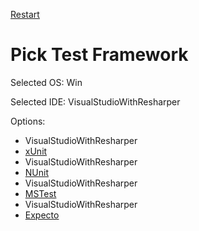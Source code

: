 [Restart](/docs/readme.md)

# Pick Test Framework

Selected OS: Win

Selected IDE: VisualStudioWithResharper

Options:
 * VisualStudioWithResharper
 * [xUnit](result_Win_VisualStudioWithResharper_xUnit.md)
 * VisualStudioWithResharper
 * [NUnit](result_Win_VisualStudioWithResharper_NUnit.md)
 * VisualStudioWithResharper
 * [MSTest](result_Win_VisualStudioWithResharper_MSTest.md)
 * VisualStudioWithResharper
 * [Expecto](result_Win_VisualStudioWithResharper_Expecto.md)

